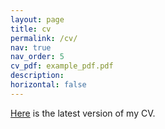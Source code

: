 ```yaml
---
layout: page
title: cv
permalink: /cv/
nav: true
nav_order: 5
cv_pdf: example_pdf.pdf
description:
horizontal: false
---
```


<a href="https://www.dropbox.com/scl/fi/8rvlk8to3yag3lqy6ng9w/CV__Last_update_Sep_16_2024_.pdf?rlkey=h7x6j3ewge9r2l7vs322na8fp&st=w091gc5r&dl=0">Here</a> is the latest version of my CV.
